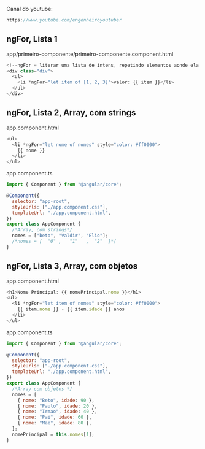 Canal do youtube:

```js
https://www.youtube.com/engenheiroyoutuber
```

## ngFor, Lista 1

app/primeiro-componente/primeiro-componente.component.html

```js
<!--ngFor = literar uma lista de intens, repetindo elementos aonde ela é usada -->
<div class="div">
  <ul>
    <li *ngFor="let item of [1, 2, 3]">valor: {{ item }}</li>
  </ul>
</div>
```

## ngFor, Lista 2, Array, com strings

app.component.html

```js
<ul>
  <li *ngFor="let nome of nomes" style="color: #ff0000">
    {{ nome }}
  </li>
</ul>
```

app.component.ts

```js
import { Component } from "@angular/core";

@Component({
  selector: "app-root",
  styleUrls: ["./app.component.css"],
  templateUrl: "./app.component.html",
})
export class AppComponent {
  /*Array, com strings*/
  nomes = ["beto", "Valdir", "Elio"];
  /*nomes = [  "0" ,   "1"   ,  "2"  ]*/
}
```

## ngFor, Lista 3, Array, com objetos

app.component.html

```js
<h1>Nome Principal: {{ nomePrincipal.nome }}</h1>
<ul>
  <li *ngFor="let item of nomes" style="color: #ff0000">
    {{ item.nome }} - {{ item.idade }} anos
  </li>
</ul>

```

app.component.ts

```js
import { Component } from "@angular/core";

@Component({
  selector: "app-root",
  styleUrls: ["./app.component.css"],
  templateUrl: "./app.component.html",
})
export class AppComponent {
  /*Array com objetos */
  nomes = [
    { nome: "Beto", idade: 90 },
    { nome: "Paulo", idade: 20 },
    { nome: "Irmao", idade: 40 },
    { nome: "Pai", idade: 60 },
    { nome: "Mae", idade: 80 },
  ];
  nomePrincipal = this.nomes[1];
}
```
